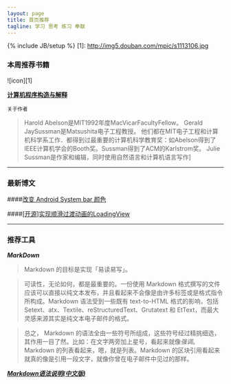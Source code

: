 ```yaml
---
layout: page
title: 首页推荐
tagline: 学习 思考 练习 奉献
---
```

{% include JB/setup %}
[1]: http://img5.douban.com/mpic/s1113106.jpg

### 本周推荐书籍

![icon][1]

[**计算机程序构造与解释**](http://book.douban.com/subject/1148282/)

`关于作者`


> Harold Abelson是MIT1992年度MacVicarFacultyFellow。
Gerald JaySussman是Matsushita电子工程教授。
他们都在MIT电子工程和计算机科学系工作．都得到过最重要的计算机科学教育奖：如Abelson得到了IEEE计算机学会的Booth奖。Sussman得到了ACM的Karlstrom奖。
Julie Sussman是作家和编辑，同时使用自然语言和计算机语言写作]

---


### 最新博文

####[改变 Android System bar 颜色](http://www.jinghaifeng.com/android/2015/05/04/system-bar-color/)


####[[开源]实现顺滑过渡动画的LoadingView](http://www.jinghaifeng.com/android/2015/04/29/loading-drawable/)


---

### 推荐工具
***MarkDown***

>Markdown 的目标是实现「易读易写」。

>可读性，无论如何，都是最重要的。一份使用 Markdown 格式撰写的文件应该可以直接以纯文本发布，并且看起来不会像是由许多标签或是格式指令所构成。Markdown 语法受到一些既有 text-to-HTML 格式的影响，包括 Setext、atx、Textile、reStructuredText、Grutatext 和 EtText，而最大灵感来源其实是纯文本电子邮件的格式。

>总之， Markdown 的语法全由一些符号所组成，这些符号经过精挑细选，其作用一目了然。比如：在文字两旁加上星号，看起来就像*强调*。Markdown 的列表看起来，嗯，就是列表。Markdown 的区块引用看起来就真的像是引用一段文字，就像你曾在电子邮件中见过的那样。

[***Markdown语法说明(中文版)***](http://www.appinn.com/markdown/)